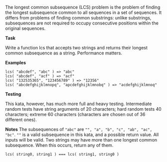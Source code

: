 The longest common subsequence (LCS) problem is the problem of finding the longest subsequence common to all sequences in a set of sequences.
It differs from problems of finding common substrings: unlike substrings, subsequences are not required to occupy consecutive positions within the original sequences.

__Task__

Write a function lcs that accepts two strings and returns their longest common subsequence as a string. Performance matters.

__Examples__
```
lcs( "abcdef", "abc" ) => "abc"
lcs( "abcdef", "acf" ) => "acf"
lcs( "132535365", "123456789" ) => "12356"
lcs( "abcdefghijklmnopq", "apcdefghijklmnobq" ) => "acdefghijklmnoq"
```

__Testing__

This kata, however, has much more full and heavy testing. Intermediate random tests have string arguments of 20 characters; hard random tests 40 characters; extreme 60 characters (characters are chosen out of 36 different ones).

__Notes__
The subsequences of `"abc"` are `"", "a", "b", "c", "ab", "ac", "bc"`.
`""` is a valid subsequence in this kata, and a possible return value.
All inputs will be valid.
Two strings may have more than one longest common subsequence. When this occurs, return any of them.
```
lcs( string0, string1 ) === lcs( string1, string0 )
```
